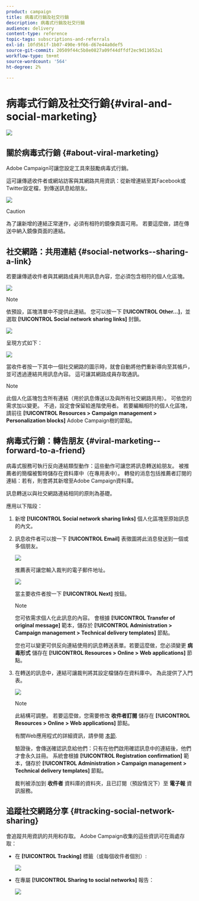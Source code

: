 ```yaml
---
product: campaign
title: 病毒式行銷及社交行銷
description: 病毒式行銷及社交行銷
audience: delivery
content-type: reference
topic-tags: subscriptions-and-referrals
exl-id: 10fd561f-1b07-490e-9f66-d67e44a0def5
source-git-commit: 20509f44c5b8e0827a09f44dffdf2ec9d11652a1
workflow-type: tm+mt
source-wordcount: '564'
ht-degree: 2%

---
```


# 病毒式行銷及社交行銷{#viral-and-social-marketing}

![](../../assets/common.svg)

## 關於病毒式行銷 {#about-viral-marketing}

Adobe Campaign可讓您設定工具來鼓勵病毒式行銷。

這可讓傳遞收件者或網站訪客與其網路共用資訊：從新增連結至其Facebook或Twitter設定檔，到傳送訊息給朋友。

![](assets/s_ncs_user_viral_icons.png)

>[!CAUTION]
>
>為了讓新增的連結正常運作，必須有相符的鏡像頁面可用。 若要這麼做，請在傳送中納入鏡像頁面的連結。

## 社交網路：共用連結 {#social-networks--sharing-a-link}

若要讓傳遞收件者與其網路成員共用訊息內容，您必須包含相符的個人化區塊。

![](assets/s_ncs_user_viral_add_link.png)

>[!NOTE]
>
>依預設，區塊清單中不提供此連結。 您可以按一下 **[!UICONTROL Other...]**，並選取 **[!UICONTROL Social network sharing links]** 封鎖。

![](assets/s_ncs_user_viral_add_link_via_others.png)

呈現方式如下：

![](assets/s_ncs_user_viral_add_link_rendering.png)

當收件者按一下其中一個社交網路的圖示時，就會自動將他們重新導向至其帳戶，並可透過連結共用訊息內容。 這可讓其網路成員存取通訊。

>[!NOTE]
>
>此個人化區塊包含所有連結（用於訊息傳送以及與所有社交網路共用）。 可依您的需求加以變更。 不過，設定會保留給進階使用者。 若要編輯相符的個人化區塊，請前往 **[!UICONTROL Resources > Campaign management > Personalization blocks]** Adobe Campaign樹的節點。

## 病毒式行銷：轉告朋友 {#viral-marketing--forward-to-a-friend}

病毒式服務可執行反向連結類型動作：這些動作可讓您將訊息轉送給朋友。 被推薦者的簡檔被暫時儲存在資料庫中（在專用表中）。 轉發的消息包括推薦者訂閱的連結：若有，則會將其新增至Adobe Campaign資料庫。

訊息轉送以與社交網路連結相同的原則為基礎。

應用以下階段：

1. 新增 **[!UICONTROL Social network sharing links]** 個人化區塊至原始訊息的內文。
1. 訊息收件者可以按一下 **[!UICONTROL Email]** 表徵圖將此消息發送到一個或多個朋友。

   ![](assets/s_ncs_user_viral_email_link.png)

   推薦表可讓您輸入裁判的電子郵件地址。

   ![](assets/s_ncs_user_viral_email_msg.png)

   當主要收件者按一下 **[!UICONTROL Next]** 按鈕。

   >[!NOTE]
   >
   >您可依需求個人化此訊息的內容。 會根據 **[!UICONTROL Transfer of original message]** 範本，儲存於 **[!UICONTROL Administration > Campaign management > Technical delivery templates]** 節點。
   >
   >您也可以變更可供反向連結使用的訊息轉送表單。若要這麼做，您必須變更 **病毒形式** 儲存在 **[!UICONTROL Resources > Online > Web applications]** 節點。

1. 在轉送的訊息中，連結可讓裁判將其設定檔儲存在資料庫中。 為此提供了入門表。

   ![](assets/s_ncs_user_viral_create_account_form.png)

   >[!NOTE]
   >
   >此結構可調整。 若要這麼做，您需要修改 **收件者訂閱** 儲存在 **[!UICONTROL Resources > Online > Web applications]** 節點。
   >
   >有關Web應用程式的詳細資訊，請參閱 [本節](../../web/using/about-web-applications.md).

   驗證後，會傳送確認訊息給他們：只有在他們啟用確認訊息中的連結後，他們才會永久註冊。 系統會根據 **[!UICONTROL Registration confirmation]** 範本，儲存於 **[!UICONTROL Administration > Campaign management > Technical delivery templates]** 節點。

   裁判被添加到 **收件者** 資料庫的資料夾，且已訂閱（預設情況下）至 **電子報** 資訊服務。

## 追蹤社交網路分享 {#tracking-social-network-sharing}

會追蹤共用資訊的共用和存取。 Adobe Campaign收集的這些資訊可在兩處存取：

* 在 **[!UICONTROL Tracking]** 標籤（或每個收件者個別）:

   ![](assets/s_ncs_user_network_del_tracking_tab.png)

* 在專屬 **[!UICONTROL Sharing to social networks]** 報告：

   ![](assets/s_ncs_user_viral_report.png)
